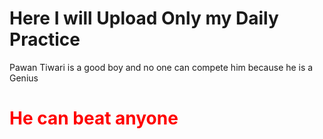 <h1>Here I will Upload Only my Daily Practice</h1>
<p>Pawan Tiwari is a good boy and no one can compete him because he is a Genius</p>
<h1 style="color:red">He can beat anyone</h1>
